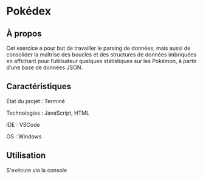 # Pokédex

## À propos

Cet exercice a pour but de travailler le parsing de données, mais aussi de consolider la maîtrise des boucles et des structures de données imbriquées en affichant pour l’utilisateur quelques statistiques sur les Pokémon, à partir d’une base de données JSON.

## Caractéristiques

État du projet : Terminé

Technologies : JavaScript, HTML

IDE : VSCode

OS : Windows

## Utilisation

S'exécute via la console
